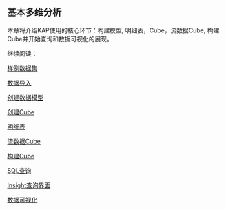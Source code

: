 ## 基本多维分析

本章将介绍KAP使用的核心环节：构建模型, 明细表，Cube，流数据Cube, 构建Cube并开始查询和数据可视化的展现。

继续阅读：

[样例数据集](dataset.cn.md)

[数据导入](import.cn.md)

[创建数据模型](datamodel.cn.md)

[创建Cube](create_cube.cn.md)

[明细表](rawtable.cn.md)

[流数据Cube](streaming_cube.cn.md)

[构建Cube](build_cube.cn.md)

[SQL查询](query.cn.md)

[Insight查询界面](insight.cn.md)

[数据可视化](visualization.cn.md)